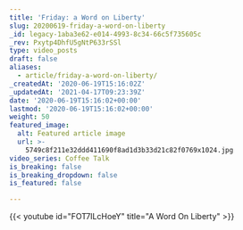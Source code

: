 ```yaml
---
title: 'Friday: a Word on Liberty'
slug: 20200619-friday-a-word-on-liberty
_id: legacy-1aba3e62-e014-4993-8c34-66c5f735605c
_rev: Pxytp4DhfU5gNtP633rSSl
type: video_posts
draft: false
aliases:
  - article/friday-a-word-on-liberty/
_createdAt: '2020-06-19T15:16:02Z'
_updatedAt: '2021-04-17T09:23:39Z'
date: '2020-06-19T15:16:02+00:00'
lastmod: '2020-06-19T15:16:02+00:00'
weight: 50
featured_image:
  alt: Featured article image
  url: >-
    5749c8f211e32ddd411690f8ad1d3b33d21c82f0769x1024.jpg
video_series: Coffee Talk
is_breaking: false
is_breaking_dropdown: false
is_featured: false

---
```

{{< youtube id="FOT7ILcHoeY" title="A Word On Liberty" >}}